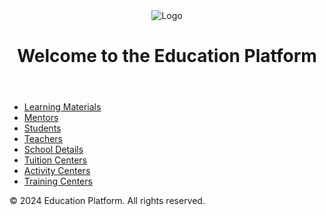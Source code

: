 <!-- index.html -->
<!DOCTYPE html>
<html lang="en">
<head>
    <meta charset="UTF-8">
    <meta name="viewport" content="width=device-width, initial-scale=1.0">
    <title>Education Platform</title>
    <link rel="stylesheet" href="{{ url_for('static', filename='style.css') }}">
</head>
<body>
    <header>
        <img src="{{ url_for('static', filename='logo.png') }}" alt="Logo">
        <h1>Welcome to the Education Platform</h1>
    </header>
    <nav>
        <ul>
            <li><a href="{{ url_for('view_learning_materials') }}">Learning Materials</a></li>
            <li><a href="{{ url_for('view_mentors') }}">Mentors</a></li>
            <li><a href="{{ url_for('view_students') }}">Students</a></li>
            <li><a href="{{ url_for('view_teachers') }}">Teachers</a></li>
            <li><a href="{{ url_for('view_school_details') }}">School Details</a></li>
            <li><a href="{{ url_for('view_tuition_centers') }}">Tuition Centers</a></li>
            <li><a href="{{ url_for('view_activity_centers') }}">Activity Centers</a></li>
            <li><a href="{{ url_for('view_training_centers') }}">Training Centers</a></li>
        </ul>
    </nav>
    <footer>
        <p>&copy; 2024 Education Platform. All rights reserved.</p>
    </footer>
</body>
</html>
